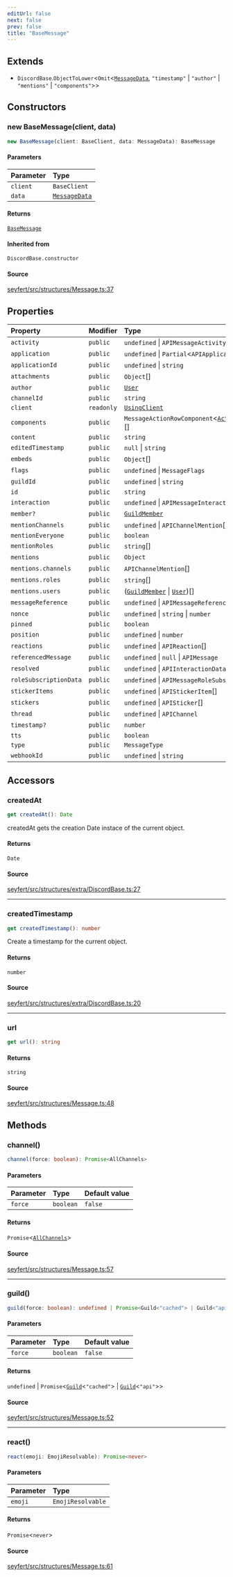 ```yaml
---
editUrl: false
next: false
prev: false
title: "BaseMessage"
---
```


## Extends

- `DiscordBase`.`ObjectToLower`\<`Omit`\<[`MessageData`](/api/type-aliases/messagedata/), `"timestamp"` \| `"author"` \| `"mentions"` \| `"components"`\>\>

## Constructors

### new BaseMessage(client, data)

```ts
new BaseMessage(client: BaseClient, data: MessageData): BaseMessage
```

#### Parameters

| Parameter | Type |
| :------ | :------ |
| `client` | `BaseClient` |
| `data` | [`MessageData`](/api/type-aliases/messagedata/) |

#### Returns

[`BaseMessage`](/api/classes/basemessage/)

#### Inherited from

`DiscordBase.constructor`

#### Source

[seyfert/src/structures/Message.ts:37](https://github.com/potoland/potocuit/blob/fe122a1/src/structures/Message.ts#L37)

## Properties

| Property | Modifier | Type | Inherited from |
| :------ | :------ | :------ | :------ |
| `activity` | `public` | `undefined` \| `APIMessageActivity` | `ObjectToLower.activity` |
| `application` | `public` | `undefined` \| `Partial`\<`APIApplication`\> | `ObjectToLower.application` |
| `applicationId` | `public` | `undefined` \| `string` | `ObjectToLower.applicationId` |
| `attachments` | `public` | `Object`[] | `ObjectToLower.attachments` |
| `author` | `public` | [`User`](/api/classes/user/) | - |
| `channelId` | `public` | `string` | `ObjectToLower.channelId` |
| `client` | `readonly` | [`UsingClient`](/api/interfaces/usingclient/) | `DiscordBase.client` |
| `components` | `public` | `MessageActionRowComponent`\<[`ActionRowMessageComponents`](/api/type-aliases/actionrowmessagecomponents/)\>[] | - |
| `content` | `public` | `string` | `ObjectToLower.content` |
| `editedTimestamp` | `public` | `null` \| `string` | `ObjectToLower.editedTimestamp` |
| `embeds` | `public` | `Object`[] | `ObjectToLower.embeds` |
| `flags` | `public` | `undefined` \| `MessageFlags` | `ObjectToLower.flags` |
| `guildId` | `public` | `undefined` \| `string` | - |
| `id` | `public` | `string` | `DiscordBase.id` |
| `interaction` | `public` | `undefined` \| `APIMessageInteraction` | `ObjectToLower.interaction` |
| `member?` | `public` | [`GuildMember`](/api/classes/guildmember/) | - |
| `mentionChannels` | `public` | `undefined` \| `APIChannelMention`[] | `ObjectToLower.mentionChannels` |
| `mentionEveryone` | `public` | `boolean` | `ObjectToLower.mentionEveryone` |
| `mentionRoles` | `public` | `string`[] | `ObjectToLower.mentionRoles` |
| `mentions` | `public` | `Object` | - |
| `mentions.channels` | `public` | `APIChannelMention`[] | - |
| `mentions.roles` | `public` | `string`[] | - |
| `mentions.users` | `public` | ([`GuildMember`](/api/classes/guildmember/) \| [`User`](/api/classes/user/))[] | - |
| `messageReference` | `public` | `undefined` \| `APIMessageReference` | `ObjectToLower.messageReference` |
| `nonce` | `public` | `undefined` \| `string` \| `number` | `ObjectToLower.nonce` |
| `pinned` | `public` | `boolean` | `ObjectToLower.pinned` |
| `position` | `public` | `undefined` \| `number` | `ObjectToLower.position` |
| `reactions` | `public` | `undefined` \| `APIReaction`[] | `ObjectToLower.reactions` |
| `referencedMessage` | `public` | `undefined` \| `null` \| `APIMessage` | `ObjectToLower.referencedMessage` |
| `resolved` | `public` | `undefined` \| `APIInteractionDataResolved` | `ObjectToLower.resolved` |
| `roleSubscriptionData` | `public` | `undefined` \| `APIMessageRoleSubscriptionData` | `ObjectToLower.roleSubscriptionData` |
| `stickerItems` | `public` | `undefined` \| `APIStickerItem`[] | `ObjectToLower.stickerItems` |
| `stickers` | `public` | `undefined` \| `APISticker`[] | `ObjectToLower.stickers` |
| `thread` | `public` | `undefined` \| `APIChannel` | `ObjectToLower.thread` |
| `timestamp?` | `public` | `number` | - |
| `tts` | `public` | `boolean` | `ObjectToLower.tts` |
| `type` | `public` | `MessageType` | `ObjectToLower.type` |
| `webhookId` | `public` | `undefined` \| `string` | `ObjectToLower.webhookId` |

## Accessors

### createdAt

```ts
get createdAt(): Date
```

createdAt gets the creation Date instace of the current object.

#### Returns

`Date`

#### Source

[seyfert/src/structures/extra/DiscordBase.ts:27](https://github.com/potoland/potocuit/blob/fe122a1/src/structures/extra/DiscordBase.ts#L27)

***

### createdTimestamp

```ts
get createdTimestamp(): number
```

Create a timestamp for the current object.

#### Returns

`number`

#### Source

[seyfert/src/structures/extra/DiscordBase.ts:20](https://github.com/potoland/potocuit/blob/fe122a1/src/structures/extra/DiscordBase.ts#L20)

***

### url

```ts
get url(): string
```

#### Returns

`string`

#### Source

[seyfert/src/structures/Message.ts:48](https://github.com/potoland/potocuit/blob/fe122a1/src/structures/Message.ts#L48)

## Methods

### channel()

```ts
channel(force: boolean): Promise<AllChannels>
```

#### Parameters

| Parameter | Type | Default value |
| :------ | :------ | :------ |
| `force` | `boolean` | `false` |

#### Returns

`Promise`\<[`AllChannels`](/api/type-aliases/allchannels/)\>

#### Source

[seyfert/src/structures/Message.ts:57](https://github.com/potoland/potocuit/blob/fe122a1/src/structures/Message.ts#L57)

***

### guild()

```ts
guild(force: boolean): undefined | Promise<Guild<"cached"> | Guild<"api">>
```

#### Parameters

| Parameter | Type | Default value |
| :------ | :------ | :------ |
| `force` | `boolean` | `false` |

#### Returns

`undefined` \| `Promise`\<[`Guild`](/api/classes/guild/)\<`"cached"`\> \| [`Guild`](/api/classes/guild/)\<`"api"`\>\>

#### Source

[seyfert/src/structures/Message.ts:52](https://github.com/potoland/potocuit/blob/fe122a1/src/structures/Message.ts#L52)

***

### react()

```ts
react(emoji: EmojiResolvable): Promise<never>
```

#### Parameters

| Parameter | Type |
| :------ | :------ |
| `emoji` | `EmojiResolvable` |

#### Returns

`Promise`\<`never`\>

#### Source

[seyfert/src/structures/Message.ts:61](https://github.com/potoland/potocuit/blob/fe122a1/src/structures/Message.ts#L61)
